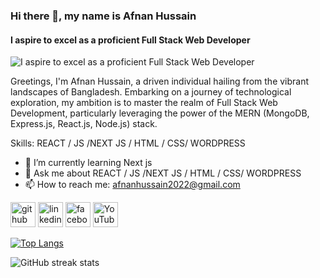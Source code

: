 ### Hi there 👋, my name is Afnan Hussain
#### I aspire to excel as a proficient Full Stack Web Developer
![I aspire to excel as a proficient Full Stack Web Developer](https://i.ibb.co/Bz3PQ7k/AFNAN-HUSSAIN-8.png)

Greetings, I'm Afnan Hussain, a driven individual hailing from the vibrant landscapes of Bangladesh. Embarking on a journey of technological exploration, my ambition is to master the realm of Full Stack Web Development, particularly leveraging the power of the MERN (MongoDB, Express.js, React.js, Node.js) stack.

Skills:  REACT / JS /NEXT JS / HTML / CSS/ WORDPRESS

- 🌱 I’m currently learning Next js 
- 💬 Ask me about  REACT / JS /NEXT JS / HTML / CSS/ WORDPRESS 
- 📫 How to reach me: afnanhussain2022@gmail.com 


[<img src='https://cdn.jsdelivr.net/npm/simple-icons@3.0.1/icons/github.svg' alt='github' height='40'>](https://github.com/afnanhussain2002)  [<img src='https://cdn.jsdelivr.net/npm/simple-icons@3.0.1/icons/linkedin.svg' alt='linkedin' height='40'>](https://www.linkedin.com/in/www.linkedin.com/in/md-afnan-hussain/)  [<img src='https://cdn.jsdelivr.net/npm/simple-icons@3.0.1/icons/facebook.svg' alt='facebook' height='40'>](https://www.facebook.com/https://www.facebook.com/afnan.hussain.908)  [<img src='https://cdn.jsdelivr.net/npm/simple-icons@3.0.1/icons/youtube.svg' alt='YouTube' height='40'>](https://www.youtube.com/channel/@iamafnanhussain)  

[![Top Langs](https://github-readme-stats.vercel.app/api/top-langs/?username=afnanhussain2002)](https://github.com/anuraghazra/github-readme-stats)

![GitHub streak stats](https://streak-stats.demolab.com/?user=afnanhussain2002)  

